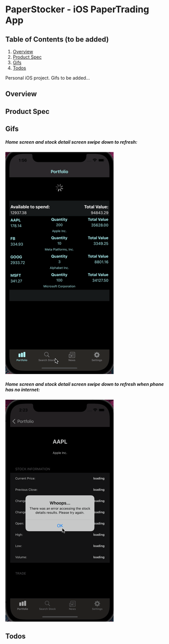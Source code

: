 # PaperStocker - iOS PaperTrading App

## Table of Contents (to be added)
1. [Overview](#Overview)
2. [Product Spec](#Product-Spec)
3. [Gifs](#Gifs)
4. [Todos](#Todos)

Personal iOS project. Gifs to be added...


## Overview

## Product Spec

## Gifs
##### Home screen and stock detail screen swipe down to refresh:

<img src='https://raw.githubusercontent.com/Jimmy-2/PaperStocker/main/gifs/Refresh1.gif' title='Refresh gif' width='' alt='Refresh gif' />

##### Home screen and stock detail screen swipe down to refresh when phone has no internet:

<img src='https://raw.githubusercontent.com/Jimmy-2/PaperStocker/main/gifs/IfNoInternet.gif' title='Refresh gif' width='' alt='Refresh gif' />


## Todos



